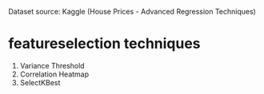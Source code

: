 Dataset source: Kaggle (House Prices - Advanced Regression Techniques)


# featureselection techniques 




1) Variance Threshold 
2) Correlation Heatmap 
3) SelectKBest
